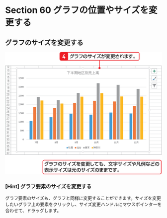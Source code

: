 # Section 60 グラフの位置やサイズを変更する

## グラフのサイズを変更する

![](003.png)

### [Hint] グラフ要素のサイズを変更する

グラフ要素のサイズも、グラフと同様に変更することができます。サイズを変更したいグラフ上の要素をクリックし、サイズ変更ハンドルにマウスポインターを合わせて、ドラッグします。
